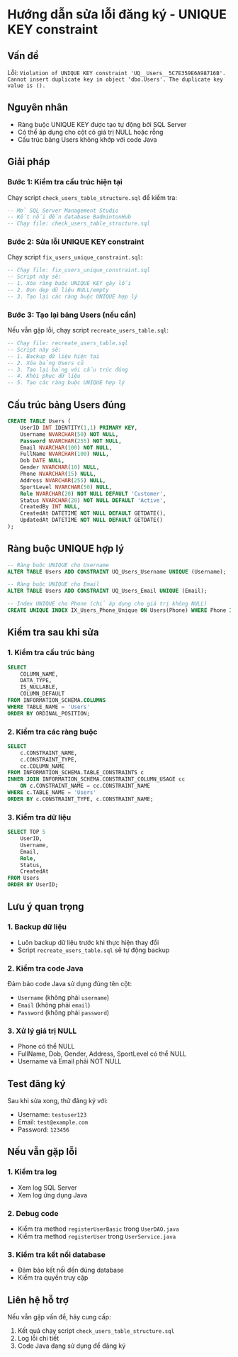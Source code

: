 # Hướng dẫn sửa lỗi đăng ký - UNIQUE KEY constraint

## Vấn đề
Lỗi: `Violation of UNIQUE KEY constraint 'UQ__Users__5C7E359E6A98716B'. Cannot insert duplicate key in object 'dbo.Users'. The duplicate key value is ().`

## Nguyên nhân
- Ràng buộc UNIQUE KEY được tạo tự động bởi SQL Server
- Có thể áp dụng cho cột có giá trị NULL hoặc rỗng
- Cấu trúc bảng Users không khớp với code Java

## Giải pháp

### Bước 1: Kiểm tra cấu trúc hiện tại
Chạy script `check_users_table_structure.sql` để kiểm tra:
```sql
-- Mở SQL Server Management Studio
-- Kết nối đến database BadmintonHub
-- Chạy file: check_users_table_structure.sql
```

### Bước 2: Sửa lỗi UNIQUE KEY constraint
Chạy script `fix_users_unique_constraint.sql`:
```sql
-- Chạy file: fix_users_unique_constraint.sql
-- Script này sẽ:
-- 1. Xóa ràng buộc UNIQUE KEY gây lỗi
-- 2. Dọn dẹp dữ liệu NULL/empty
-- 3. Tạo lại các ràng buộc UNIQUE hợp lý
```

### Bước 3: Tạo lại bảng Users (nếu cần)
Nếu vẫn gặp lỗi, chạy script `recreate_users_table.sql`:
```sql
-- Chạy file: recreate_users_table.sql
-- Script này sẽ:
-- 1. Backup dữ liệu hiện tại
-- 2. Xóa bảng Users cũ
-- 3. Tạo lại bảng với cấu trúc đúng
-- 4. Khôi phục dữ liệu
-- 5. Tạo các ràng buộc UNIQUE hợp lý
```

## Cấu trúc bảng Users đúng

```sql
CREATE TABLE Users (
    UserID INT IDENTITY(1,1) PRIMARY KEY,
    Username NVARCHAR(50) NOT NULL,
    Password NVARCHAR(255) NOT NULL,
    Email NVARCHAR(100) NOT NULL,
    FullName NVARCHAR(100) NULL,
    Dob DATE NULL,
    Gender NVARCHAR(10) NULL,
    Phone NVARCHAR(15) NULL,
    Address NVARCHAR(255) NULL,
    SportLevel NVARCHAR(50) NULL,
    Role NVARCHAR(20) NOT NULL DEFAULT 'Customer',
    Status NVARCHAR(20) NOT NULL DEFAULT 'Active',
    CreatedBy INT NULL,
    CreatedAt DATETIME NOT NULL DEFAULT GETDATE(),
    UpdatedAt DATETIME NOT NULL DEFAULT GETDATE()
);
```

## Ràng buộc UNIQUE hợp lý

```sql
-- Ràng buộc UNIQUE cho Username
ALTER TABLE Users ADD CONSTRAINT UQ_Users_Username UNIQUE (Username);

-- Ràng buộc UNIQUE cho Email
ALTER TABLE Users ADD CONSTRAINT UQ_Users_Email UNIQUE (Email);

-- Index UNIQUE cho Phone (chỉ áp dụng cho giá trị không NULL)
CREATE UNIQUE INDEX IX_Users_Phone_Unique ON Users(Phone) WHERE Phone IS NOT NULL;
```

## Kiểm tra sau khi sửa

### 1. Kiểm tra cấu trúc bảng
```sql
SELECT 
    COLUMN_NAME,
    DATA_TYPE,
    IS_NULLABLE,
    COLUMN_DEFAULT
FROM INFORMATION_SCHEMA.COLUMNS 
WHERE TABLE_NAME = 'Users'
ORDER BY ORDINAL_POSITION;
```

### 2. Kiểm tra các ràng buộc
```sql
SELECT 
    c.CONSTRAINT_NAME,
    c.CONSTRAINT_TYPE,
    cc.COLUMN_NAME
FROM INFORMATION_SCHEMA.TABLE_CONSTRAINTS c
INNER JOIN INFORMATION_SCHEMA.CONSTRAINT_COLUMN_USAGE cc 
    ON c.CONSTRAINT_NAME = cc.CONSTRAINT_NAME
WHERE c.TABLE_NAME = 'Users'
ORDER BY c.CONSTRAINT_TYPE, c.CONSTRAINT_NAME;
```

### 3. Kiểm tra dữ liệu
```sql
SELECT TOP 5 
    UserID,
    Username,
    Email,
    Role,
    Status,
    CreatedAt
FROM Users
ORDER BY UserID;
```

## Lưu ý quan trọng

### 1. Backup dữ liệu
- Luôn backup dữ liệu trước khi thực hiện thay đổi
- Script `recreate_users_table.sql` sẽ tự động backup

### 2. Kiểm tra code Java
Đảm bảo code Java sử dụng đúng tên cột:
- `Username` (không phải `username`)
- `Email` (không phải `email`)
- `Password` (không phải `password`)

### 3. Xử lý giá trị NULL
- Phone có thể NULL
- FullName, Dob, Gender, Address, SportLevel có thể NULL
- Username và Email phải NOT NULL

## Test đăng ký

Sau khi sửa xong, thử đăng ký với:
- Username: `testuser123`
- Email: `test@example.com`
- Password: `123456`

## Nếu vẫn gặp lỗi

### 1. Kiểm tra log
- Xem log SQL Server
- Xem log ứng dụng Java

### 2. Debug code
- Kiểm tra method `registerUserBasic` trong `UserDAO.java`
- Kiểm tra method `registerUser` trong `UserService.java`

### 3. Kiểm tra kết nối database
- Đảm bảo kết nối đến đúng database
- Kiểm tra quyền truy cập

## Liên hệ hỗ trợ

Nếu vẫn gặp vấn đề, hãy cung cấp:
1. Kết quả chạy script `check_users_table_structure.sql`
2. Log lỗi chi tiết
3. Code Java đang sử dụng để đăng ký 